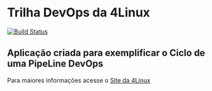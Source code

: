 # Trilha DevOps da 4Linux

<!-- Altere a Flag abaixo com sua URL do Travis -->
[![Build Status](https://travis-ci.com/ptagliasachi/DevOpsLab-HelloWorld.svg?branch=master)](https://travis-ci.com/ptagliasachi/DevOpsLab-HelloWorld)

## Aplicação criada para exemplificar o Ciclo de uma PipeLine DevOps


Para maiores informações acesse o [Site da 4Linux](https://www.4linux.com.br/cursos/devops)
